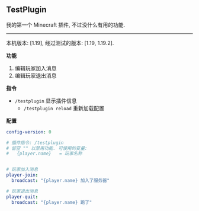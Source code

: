 ## TestPlugin

我的第一个 Minecraft 插件, 不过没什么有用的功能. 

---

本机版本: [1.19], 经过测试的版本: [1.19, 1.19.2].  


**功能**
1. 编辑玩家加入消息
2. 编辑玩家退出消息


**指令**
- `/testplugin` 显示插件信息
  - `/testplugin reload` 重新加载配置


**配置**
```yaml
config-version: 0

# 插件指令: /testplugin
# 留空 "" 以禁用功能. 可使用的变量:
#   {player.name}   = 玩家名称


# 玩家加入消息
player-join:
  broadcast: "{player.name} 加入了服务器"

# 玩家退出消息
player-quit:
  broadcast: "{player.name} 跑了"
```
